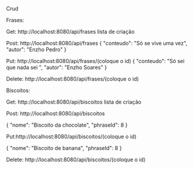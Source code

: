 Crud


Frases:


Get: http://localhost:8080/api/frases
lista de criação


Post: http://localhost:8080/api/frases
{
  "conteudo": "Só se vive uma vez",
  "autor": "Enzho Pedro"
}

Put: http://localhost:8080/api/frases/(coloque o id)
{
  "conteudo": "Só sei que nada sei ",
  "autor": "Enzho Soares"
}


Delete:
http://localhost:8080/api/frases/(coloque o id)



Biscoitos:

Get: http://localhost:8080/api/biscoitos
lista de criação

Post: http://localhost:8080/api/biscoitos

{
  "nome": "Biscoito da chocolate",
  "phraseId": 8
}

Put:http://localhost:8080/api/biscoitos/(coloque o id)

{
  "nome": "Biscoito de banana",
  "phraseId": 8
}

Delete: http://localhost:8080/api/biscoitos/(coloque o id)

